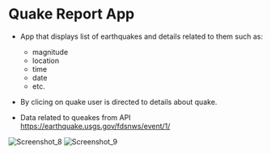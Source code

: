 Quake Report App
===================================

- App that displays list of earthquakes and details related to them such as:
  - magnitude
  - location
  - time
  - date
  - etc.

- By clicing on quake user is directed to details about quake.

- Data related to queakes from API
https://earthquake.usgs.gov/fdsnws/event/1/

![Screenshot_8](https://user-images.githubusercontent.com/19306396/121173331-fbac9180-c858-11eb-8dbf-6aaac6bc37c3.png)
![Screenshot_9](https://user-images.githubusercontent.com/19306396/121173342-ffd8af00-c858-11eb-9c88-1220488721b1.png)

